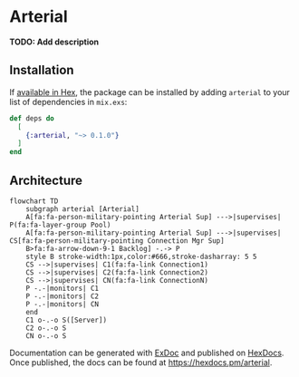 # Arterial

**TODO: Add description**

## Installation

If [available in Hex](https://hex.pm/docs/publish), the package can be installed
by adding `arterial` to your list of dependencies in `mix.exs`:

```elixir
def deps do
  [
    {:arterial, "~> 0.1.0"}
  ]
end
```

## Architecture

```mermaid
flowchart TD
    subgraph arterial [Arterial]
    A[fa:fa-person-military-pointing Arterial Sup] --->|supervises| P(fa:fa-layer-group Pool)
    A[fa:fa-person-military-pointing Arterial Sup] --->|supervises| CS[fa:fa-person-military-pointing Connection Mgr Sup]
    B>fa:fa-arrow-down-9-1 Backlog] -.-> P
    style B stroke-width:1px,color:#666,stroke-dasharray: 5 5
    CS -->|supervises| C1(fa:fa-link Connection1)
    CS -->|supervises| C2(fa:fa-link Connection2)
    CS -->|supervises| CN(fa:fa-link ConnectionN)
    P -.-|monitors| C1
    P -.-|monitors| C2
    P -.-|monitors| CN
    end
    C1 o-.-o S([Server])
    C2 o-.-o S
    CN o-.-o S
```

Documentation can be generated with [ExDoc](https://github.com/elixir-lang/ex_doc)
and published on [HexDocs](https://hexdocs.pm). Once published, the docs can
be found at <https://hexdocs.pm/arterial>.

